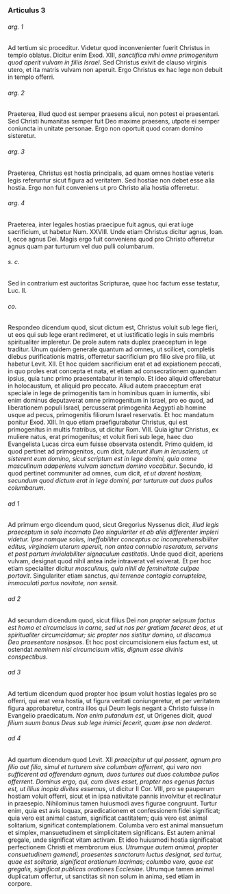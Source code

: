 ### Articulus 3

###### arg. 1
Ad tertium sic proceditur. Videtur quod inconvenienter fuerit Christus in templo oblatus. Dicitur enim Exod. XIII, *sanctifica mihi omne primogenitum quod aperit vulvam in filiis Israel*. Sed Christus exivit de clauso virginis utero, et ita matris vulvam non aperuit. Ergo Christus ex hac lege non debuit in templo offerri.

###### arg. 2
Praeterea, illud quod est semper praesens alicui, non potest ei praesentari. Sed Christi humanitas semper fuit Deo maxime praesens, utpote ei semper coniuncta in unitate personae. Ergo non oportuit quod coram domino sisteretur.

###### arg. 3
Praeterea, Christus est hostia principalis, ad quam omnes hostiae veteris legis referuntur sicut figura ad veritatem. Sed hostiae non debet esse alia hostia. Ergo non fuit conveniens ut pro Christo alia hostia offerretur.

###### arg. 4
Praeterea, inter legales hostias praecipue fuit agnus, qui erat iuge sacrificium, ut habetur Num. XXVIII. Unde etiam Christus dicitur agnus, Ioan. I, ecce agnus Dei. Magis ergo fuit conveniens quod pro Christo offerretur agnus quam par turturum vel duo pulli columbarum.

###### s. c.
Sed in contrarium est auctoritas Scripturae, quae hoc factum esse testatur, Luc. II.

###### co.
Respondeo dicendum quod, sicut dictum est, Christus voluit sub lege fieri, ut eos qui sub lege erant redimeret, et ut iustificatio legis in suis membris spiritualiter impleretur. De prole autem nata duplex praeceptum in lege traditur. Unum quidem generale quantum ad omnes, ut scilicet, completis diebus purificationis matris, offerretur sacrificium pro filio sive pro filia, ut habetur Levit. XII. Et hoc quidem sacrificium erat et ad expiationem peccati, in quo proles erat concepta et nata, et etiam ad consecrationem quandam ipsius, quia tunc primo praesentabatur in templo. Et ideo aliquid offerebatur in holocaustum, et aliquid pro peccato. Aliud autem praeceptum erat speciale in lege de primogenitis tam in hominibus quam in iumentis, sibi enim dominus deputaverat omne primogenitum in Israel, pro eo quod, ad liberationem populi Israel, percusserat primogenita Aegypti ab homine usque ad pecus, primogenitis filiorum Israel reservatis. Et hoc mandatum ponitur Exod. XIII. In quo etiam praefigurabatur Christus, qui est primogenitus in multis fratribus, ut dicitur Rom. VIII. Quia igitur Christus, ex muliere natus, erat primogenitus; et voluit fieri sub lege, haec duo Evangelista Lucas circa eum fuisse observata ostendit. Primo quidem, id quod pertinet ad primogenitos, cum dicit, *tulerunt illum in Ierusalem, ut sisterent eum domino, sicut scriptum est in lege domini, quia omne masculinum adaperiens vulvam sanctum domino vocabitur*. Secundo, id quod pertinet communiter ad omnes, cum dicit, *et ut darent hostiam, secundum quod dictum erat in lege domini, par turturum aut duos pullos columbarum*.

###### ad 1
Ad primum ergo dicendum quod, sicut Gregorius Nyssenus dicit, *illud legis praeceptum in solo incarnato Deo singulariter et ab aliis differenter impleri videtur. Ipse namque solus, ineffabiliter conceptus ac incomprehensibiliter editus, virginalem uterum aperuit, non antea connubio reseratum, servans et post partum inviolabiliter signaculum castitatis*. Unde quod dicit, aperiens vulvam, designat quod nihil antea inde intraverat vel exiverat. Et per hoc etiam specialiter dicitur *masculinus, quia nihil de femineitate culpae portavit*. Singulariter etiam sanctus, *qui terrenae contagia corruptelae, immaculati partus novitate, non sensit*.

###### ad 2
Ad secundum dicendum quod, sicut filius Dei *non propter seipsum factus est homo et circumcisus in carne, sed ut nos per gratiam faceret deos, et ut spiritualiter circumcidamur; sic propter nos sistitur domino, ut discamus Deo praesentare nosipsos*. Et hoc post circumcisionem eius factum est, ut ostendat *neminem nisi circumcisum vitiis, dignum esse divinis conspectibus*.

###### ad 3
Ad tertium dicendum quod propter hoc ipsum voluit hostias legales pro se offerri, qui erat vera hostia, ut figura veritati coniungeretur, et per veritatem figura approbaretur, contra illos qui Deum legis negant a Christo fuisse in Evangelio praedicatum. *Non enim putandum est*, ut Origenes dicit, *quod filium suum bonus Deus sub lege inimici fecerit, quam ipse non dederat*.

###### ad 4
Ad quartum dicendum quod Levit. XII *praecipitur ut qui possent, agnum pro filio aut filia, simul et turturem sive columbam offerrent, qui vero non sufficerent ad offerendum agnum, duos turtures aut duos columbae pullos offerrent. Dominus ergo, qui, cum dives esset, propter nos egenus factus est, ut illius inopia divites essemus*, ut dicitur II Cor. VIII, pro se pauperum hostiam voluit offerri, sicut et in ipsa nativitate pannis involvitur et reclinatur in praesepio. Nihilominus tamen huiusmodi aves figurae congruunt. Turtur enim, quia est avis loquax, praedicationem et confessionem fidei significat; quia vero est animal castum, significat castitatem; quia vero est animal solitarium, significat contemplationem. Columba vero est animal mansuetum et simplex, mansuetudinem et simplicitatem significans. Est autem animal gregale, unde significat vitam activam. Et ideo huiusmodi hostia significabat perfectionem Christi et membrorum eius. *Utrumque autem animal, propter consuetudinem gemendi, praesentes sanctorum luctus designat, sed turtur, quae est solitaria, significat orationum lacrimas; columba vero, quae est gregalis, significat publicas orationes Ecclesiae*. Utrumque tamen animal duplicatum offertur, ut sanctitas sit non solum in anima, sed etiam in corpore.

